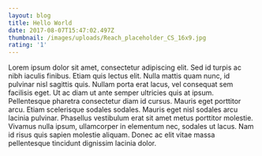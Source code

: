 ```yaml
---
layout: blog
title: Hello World
date: 2017-08-07T15:47:02.497Z
thumbnail: /images/uploads/Reach_placeholder_CS_16x9.jpg
rating: '1'
---
```

Lorem ipsum dolor sit amet, consectetur adipiscing elit. Sed id turpis ac nibh iaculis finibus. Etiam quis lectus elit. Nulla mattis quam nunc, id pulvinar nisl sagittis quis. Nullam porta erat lacus, vel consequat sem facilisis eget. Ut ac diam ut ante semper ultricies quis at ipsum. Pellentesque pharetra consectetur diam id cursus. Mauris eget porttitor arcu. Etiam scelerisque sodales sodales. Mauris eget nisl sodales arcu lacinia pulvinar. Phasellus vestibulum erat sit amet metus porttitor molestie. Vivamus nulla ipsum, ullamcorper in elementum nec, sodales ut lacus. Nam id risus quis sapien molestie aliquam. Donec ac elit vitae massa pellentesque tincidunt dignissim lacinia dolor.



